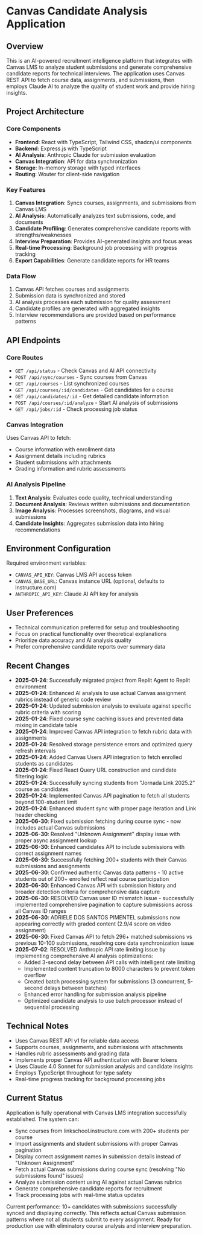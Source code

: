 # Canvas Candidate Analysis Application

## Overview
This is an AI-powered recruitment intelligence platform that integrates with Canvas LMS to analyze student submissions and generate comprehensive candidate reports for technical interviews. The application uses Canvas REST API to fetch course data, assignments, and submissions, then employs Claude AI to analyze the quality of student work and provide hiring insights.

## Project Architecture

### Core Components
- **Frontend**: React with TypeScript, Tailwind CSS, shadcn/ui components
- **Backend**: Express.js with TypeScript
- **AI Analysis**: Anthropic Claude for submission evaluation
- **Canvas Integration**: API for data synchronization
- **Storage**: In-memory storage with typed interfaces
- **Routing**: Wouter for client-side navigation

### Key Features
1. **Canvas Integration**: Syncs courses, assignments, and submissions from Canvas LMS
2. **AI Analysis**: Automatically analyzes text submissions, code, and documents
3. **Candidate Profiling**: Generates comprehensive candidate reports with strengths/weaknesses
4. **Interview Preparation**: Provides AI-generated insights and focus areas
5. **Real-time Processing**: Background job processing with progress tracking
6. **Export Capabilities**: Generate candidate reports for HR teams

### Data Flow
1. Canvas API fetches courses and assignments
2. Submission data is synchronized and stored
3. AI analysis processes each submission for quality assessment
4. Candidate profiles are generated with aggregated insights
5. Interview recommendations are provided based on performance patterns

## API Endpoints

### Core Routes
- `GET /api/status` - Check Canvas and AI API connectivity
- `POST /api/sync/courses` - Sync courses from Canvas
- `GET /api/courses` - List synchronized courses
- `GET /api/courses/:id/candidates` - Get candidates for a course
- `GET /api/candidates/:id` - Get detailed candidate information
- `POST /api/courses/:id/analyze` - Start AI analysis of submissions
- `GET /api/jobs/:id` - Check processing job status

### Canvas Integration
Uses Canvas API to fetch:
- Course information with enrollment data
- Assignment details including rubrics
- Student submissions with attachments
- Grading information and rubric assessments

### AI Analysis Pipeline
1. **Text Analysis**: Evaluates code quality, technical understanding
2. **Document Analysis**: Reviews written submissions and documentation
3. **Image Analysis**: Processes screenshots, diagrams, and visual submissions
4. **Candidate Insights**: Aggregates submission data into hiring recommendations

## Environment Configuration

Required environment variables:
- `CANVAS_API_KEY`: Canvas LMS API access token
- `CANVAS_BASE_URL`: Canvas instance URL (optional, defaults to instructure.com)
- `ANTHROPIC_API_KEY`: Claude AI API key for analysis

## User Preferences
- Technical communication preferred for setup and troubleshooting
- Focus on practical functionality over theoretical explanations
- Prioritize data accuracy and AI analysis quality
- Prefer comprehensive candidate reports over summary data

## Recent Changes
- **2025-01-24**: Successfully migrated project from Replit Agent to Replit environment
- **2025-01-24**: Enhanced AI analysis to use actual Canvas assignment rubrics instead of generic code review
- **2025-01-24**: Updated submission analysis to evaluate against specific rubric criteria with scoring
- **2025-01-24**: Fixed course sync caching issues and prevented data mixing in candidate table
- **2025-01-24**: Improved Canvas API integration to fetch rubric data with assignments
- **2025-01-24**: Resolved storage persistence errors and optimized query refresh intervals
- **2025-01-24**: Added Canvas Users API integration to fetch enrolled students as candidates
- **2025-01-24**: Fixed React Query URL construction and candidate filtering logic
- **2025-01-24**: Successfully syncing students from "Jornada Link 2025.2" course as candidates
- **2025-01-24**: Implemented Canvas API pagination to fetch all students beyond 100-student limit
- **2025-01-24**: Enhanced student sync with proper page iteration and Link header checking
- **2025-06-30**: Fixed submission fetching during course sync - now includes actual Canvas submissions
- **2025-06-30**: Resolved "Unknown Assignment" display issue with proper async assignment lookup
- **2025-06-30**: Enhanced candidates API to include submissions with correct assignment names
- **2025-06-30**: Successfully fetching 200+ students with their Canvas submissions and assignments
- **2025-06-30**: Confirmed authentic Canvas data patterns - 10 active students out of 200+ enrolled reflect real course participation
- **2025-06-30**: Enhanced Canvas API with submission history and broader detection criteria for comprehensive data capture
- **2025-06-30**: RESOLVED Canvas user ID mismatch issue - successfully implemented comprehensive pagination to capture submissions across all Canvas ID ranges
- **2025-06-30**: ADRIELE DOS SANTOS PIMENTEL submissions now appearing correctly with graded content (2.9/4 score on video assignment)
- **2025-06-30**: Fixed Canvas API to fetch 296+ matched submissions vs previous 10-100 submissions, resolving core data synchronization issue
- **2025-07-02**: RESOLVED Anthropic API rate limiting issue by implementing comprehensive AI analysis optimizations:
  - Added 3-second delay between API calls with intelligent rate limiting
  - Implemented content truncation to 8000 characters to prevent token overflow
  - Created batch processing system for submissions (3 concurrent, 5-second delays between batches)
  - Enhanced error handling for submission analysis pipeline
  - Optimized candidate analysis to use batch processor instead of sequential processing

## Technical Notes
- Uses Canvas REST API v1 for reliable data access
- Supports courses, assignments, and submissions with attachments
- Handles rubric assessments and grading data
- Implements proper Canvas API authentication with Bearer tokens
- Uses Claude 4.0 Sonnet for submission analysis and candidate insights
- Employs TypeScript throughout for type safety
- Real-time progress tracking for background processing jobs

## Current Status
Application is fully operational with Canvas LMS integration successfully established. The system can:
- Sync courses from linkschool.instructure.com with 200+ students per course
- Import assignments and student submissions with proper Canvas pagination
- Display correct assignment names in submission details instead of "Unknown Assignment"
- Fetch actual Canvas submissions during course sync (resolving "No submissions found" issues)
- Analyze submission content using AI against actual Canvas rubrics
- Generate comprehensive candidate reports for recruitment
- Track processing jobs with real-time status updates

Current performance: 10+ candidates with submissions successfully synced and displaying correctly. This reflects actual Canvas submission patterns where not all students submit to every assignment.
Ready for production use with eliminatory course analysis and interview preparation.